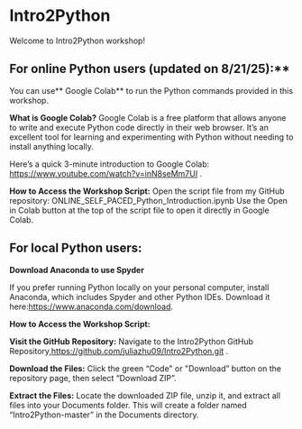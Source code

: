# Intro2Python

Welcome to Intro2Python workshop! 

## For online Python users (updated on 8/21/25):**

You can use** Google Colab** to run the Python commands provided in this workshop.

**What is Google Colab?**
Google Colab is a free platform that allows anyone to write and execute Python code directly in their web browser. It’s an excellent tool for learning and experimenting with Python without needing to install anything locally.

Here’s a quick 3-minute introduction to Google Colab: https://www.youtube.com/watch?v=inN8seMm7UI .

**How to Access the Workshop Script:**
Open the script file from my GitHub repository:
ONLINE_SELF_PACED_Python_Introduction.ipynb
Use the Open in Colab button at the top of the script file to open it directly in Google Colab.

## For local Python users:
**Download Anaconda to use Spyder**

If you prefer running Python locally on your personal computer, install Anaconda, which includes Spyder and other Python IDEs. Download it here:https://www.anaconda.com/download.

**How to Access the Workshop Script:**

**Visit the GitHub Repository:**
Navigate to the Intro2Python GitHub Repository,https://github.com/juliazhu09/Intro2Python.git .

**Download the Files:**
Click the green “Code" or  "Download” button on the repository page, then select “Download ZIP”.

**Extract the Files:**
Locate the downloaded ZIP file, unzip it, and extract all files into your Documents folder. This will create a folder named “Intro2Python-master” in the Documents directory.
